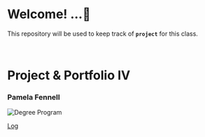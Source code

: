 
# Welcome! ...🚀 

This repository will be used to keep track of **`project`** for this class. 

<br>

# Project & Portfolio IV
### Pamela Fennell 


![Degree Program](https://img.shields.io/badge/degree-web%20development-blue.svg)

[Log](./docs/log.md)

<br>
